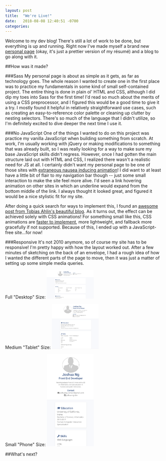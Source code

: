```yaml
---
layout: post
title:  "We're Live!"
date:   2018-08-08 12:40:51 -0700
categories: 
---
```


Welcome to my dev blog! There's still a lot of work to be done, but everything is up and running. Right now I've made myself a brand new [personal page](https://jcng.github.io/) (okay, it's just a prettier version of my r&eacute;sum&eacute;) and a blog to go along with it.

##How was it made?

###Sass
My personal page is about as simple as it gets, as far as technology goes. The whole reason I wanted to create one in the first place was to practice my fundamentals in some kind of small self-contained project. The entire thing is done in plain ol' HTML and CSS, although I did dip my toes into Sass for the first time! I'd read so much about the merits of using a CSS preprocessor, and I figured this would be a good time to give it a try. I mostly found it helpful in relatively straightforward use cases, such as creating an easy-to-reference color palette or cleaning up clutter by nesting selectors. There's so much of the language that I didn't utilize, so I'm definitely excited to dive deeper the next time I use it.

###No JavaScript
One of the things I wanted to do on this project was practice my vanilla JavaScript when building something from scratch. At work, I'm usually working with jQuery or making modifications to something that was already built, so I was really looking for a way to make sure my base JavaScript skills didn't regress. However, once I had gotten the main structure laid out with HTML and CSS, I realized there wasn't a realistic need for JS at all. I certainly didn't want my personal page to be one of those sites with [extraneous nausea inducing animation](https://alistapart.com/article/designing-safer-web-animation-for-motion-sensitivity)! I did want to at least have a little bit of flair to my navigation bar though -- just some small interaction to make the site feel more alive. I'd seen a link hovering animation on other sites in which an underline would expand from the bottom middle of the link. I always thought it looked great, and figured it would be a nice stylistic fit for my site.

After doing a quick search for ways to implement this, I found an [awesome post from Tobias Ahlin's beautiful blog](http://tobiasahlin.com/blog/css-trick-animating-link-underlines/). As it turns out, the effect can be achieved solely with CSS animations! For something small like this, CSS animations are [faster to implement](https://developers.google.com/web/fundamentals/design-and-ux/animations/css-vs-javascript), more lightweight, and fallback more gracefully if not supported. Because of this, I ended up with a JavaScript-free site...for now!

###Responsive
It's not 2010 anymore, so of course my site has to be responsive! I'm pretty happy with how the layout worked out. After a few minutes of sketching on the back of an envelope, I had a rough idea of how I wanted the different parts of the page to move, then it was just a matter of setting up some simple media queries.

Full "Desktop" Size:
<img src="/images/screenshots/personal-large.png" alt="Screenshot full size" style="width: 30%;">

Medium "Tablet" Size:
<img src="/images/screenshots/personal-medium.png" alt="Screenshot medium size" style="width: 30%;">

Small "Phone" Size:
<img src="/images/screenshots/personal-small.png" alt="Screnshot small size" style="width: 30%;">

##What's next?